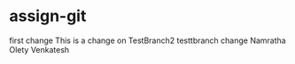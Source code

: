 # assign-git
first change
This is a change on TestBranch2
testtbranch change
Namratha Olety Venkatesh
